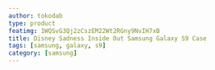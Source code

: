 ```yaml
---
author: tokodab
type: product
featimg: 1WQSvG3Qj2zCszEM22Wt2RGny9NvIH7xB
title: Disney Sadness Inside Out Samsung Galaxy S9 Case
tags: [samsung, galaxy, s9]
category: [samsung]
---
```

